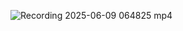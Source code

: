 ![Recording 2025-06-09 064825 mp4](https://github.com/user-attachments/assets/59cd83b9-1b20-46bf-b99f-68c1b45baae4)
